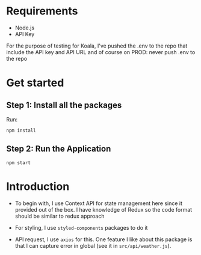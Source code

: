 # Requirements
* Node.js
* API Key

For the purpose of testing for Koala, I've pushed the .env to the repo that include the API key and API URL
and of course on PROD: never push .env to the repo

# Get started

## Step 1: Install all the packages
Run:
```
npm install
```

## Step 2: Run the Application
```
npm start
```

# Introduction

* To begin with, I use Context API for state management here since it provided out of the box. I have knowledge of Redux so the code format should be similar to redux approach

* For styling, I use `styled-components` packages to do it

* API request, I use `axios` for this. One feature I like about this package is that I can capture error in global (see it in `src/api/weather.js`). 

